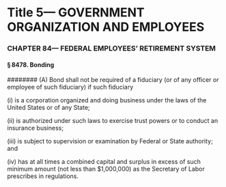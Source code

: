 
# Title 5— GOVERNMENT ORGANIZATION AND EMPLOYEES
### CHAPTER 84— FEDERAL EMPLOYEES’ RETIREMENT SYSTEM
#### § 8478. Bonding
######## (A) Bond shall not be required of a fiduciary (or of any officer or employee of such fiduciary) if such fiduciary

(i) is a corporation organized and doing business under the laws of the United States or of any State;

(ii) is authorized under such laws to exercise trust powers or to conduct an insurance business;

(iii) is subject to supervision or examination by Federal or State authority; and

(iv) has at all times a combined capital and surplus in excess of such minimum amount (not less than $1,000,000) as the Secretary of Labor prescribes in regulations.
